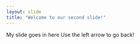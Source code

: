 ```yaml
---
layout: slide
title: "Welcome to our second slide!"
---
```

My slide goes in here
Use the left arrow to go back!
